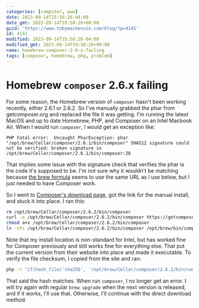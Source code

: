 ```yaml
---
categories: [computer, www]
date: 2023-09-14T15:58:26-04:00
date_gmt: 2023-09-14T19:58:26+00:00
guid: 'https://www.tobymackenzie.com/blog/?p=4141'
id: 4141
modified: 2023-09-14T15:58:26-04:00
modified_gmt: 2023-09-14T19:58:26+00:00
name: homebrew-composer-2-6-x-failing
tags: [composer, homebrew, php, problem]
---
```


Homebrew `composer` 2.6.x failing
=================================

For some reason, the Homebrew version of `composer` hasn't been working recently, either 2.6.1 or 2.6.2.  So I've manually grabbed the phar from getcomposer.org and replaced the file it was getting.  I'm running the latest MacOS and up to date Homebrew, PHP, and Composer on an Intel Macbook Air.  When I would run `composer`, I would get an exception<!--more--> like:

```
PHP Fatal error:  Uncaught PharException: phar "/opt/brew/Cellar/composer/2.6.1/bin/composer" SHA512 signature could not be verified: broken signature in /opt/brew/Cellar/composer/2.6.1/bin/composer:28
```

That implies some issue with the signature check that verifies the phar is the code it's supposed to be.  I'm not sure why it wouldn't be matching because [the brew formula](https://github.com/Homebrew/homebrew-core/blob/4f1a8ed3b372acf1ecec3a1869b35d0cfd2ea84e/Formula/c/composer.rb) seems to use the same URL as I use below, but I just needed to have Composer work.

So I went to [Composer's download page](https://getcomposer.org/download/), got the link for the manual install, and stuck it into place.  I ran this:

``` sh
rm /opt/brew/Cellar/composer/2.6.2/bin/composer
curl -o /opt/brew/Cellar/composer/2.6.2/bin/composer https://getcomposer.org/download/2.6.2/composer.phar
chmod a+x /opt/brew/Cellar/composer/2.6.2/bin/composer
ln -nfs /opt/brew/Cellar/composer/2.6.2/bin/composer /opt/brew/bin/composer
```

Note that my install location is non-standard for Intel, but has worked fine for Composer previously and still works fine for everything else.  That put the current version from their website into place and made it executable.  To verify the file checksum, I copied from the site and ran:

``` sh
php -r "if(hash_file('sha256', '/opt/brew/Cellar/composer/2.6.2/bin/composer') === '88c84d4a53fcf1c27d6762e1d5d6b70d57c6dc9d2e2314fd09dbf86bf61e1aef'){ echo 'hash matches'; } else echo 'hash does not match';"
```

That said the hash matches.  When run `composer`, I no longer get an error.  I will try again with regular `brew upgrade` when the next version is released, and if it works, I'll use that.  Otherwise, I'll continue with the direct download method.
